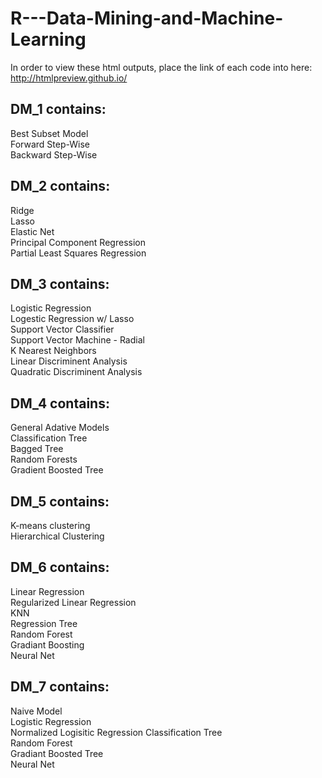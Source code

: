 # R---Data-Mining-and-Machine-Learning

In order to view these html outputs, place the link of each code into here:<br>
http://htmlpreview.github.io/

## DM_1 contains:

Best Subset Model<br>
Forward Step-Wise<br>
Backward Step-Wise 

## DM_2 contains:
Ridge<br>
Lasso<br>
Elastic Net<br>
Principal Component Regression<br>
Partial Least Squares Regression

## DM_3 contains:
Logistic Regression<br>
Logestic Regression w/ Lasso<br>
Support Vector Classifier<br>
Support Vector Machine - Radial<br>
K Nearest Neighbors<br>
Linear Discriminent Analysis<br>
Quadratic Discriminent Analysis

## DM_4 contains:
General Adative Models<br>
Classification Tree<br>
Bagged Tree<br>
Random Forests<br>
Gradient Boosted Tree

## DM_5 contains:
K-means clustering<br>
Hierarchical Clustering

## DM_6 contains:
Linear Regression<br>
Regularized Linear Regression<br>
KNN<br>
Regression Tree<br>
Random Forest<br>
Gradiant Boosting<br>
Neural Net

## DM_7 contains:
Naive Model<br>
Logistic Regression<br>
Normalized Logisitic Regression
Classification Tree<br>
Random Forest<br>
Gradiant Boosted Tree<br>
Neural Net
